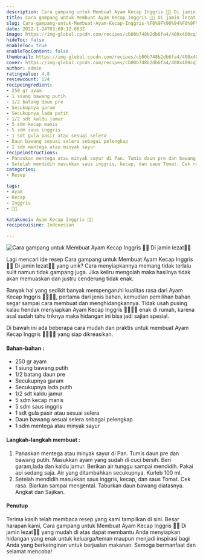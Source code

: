 ```yaml
---
description: Cara gampang untuk Membuat Ayam Kecap Inggris 🐔🎀 Di jamin lezat"
title: Cara gampang untuk Membuat Ayam Kecap Inggris 🐔🎀 Di jamin lezat
slug: Cara-gampang-untuk-Membuat-Ayam-Kecap-Inggris-%F0%9F%90%94%F0%9F%8E%80-Di-jamin-lezat
date: 2022-1-24T03:09:12.063Z
image: https://img-global.cpcdn.com/recipes/cb00b748b2db6fa4/400x400cq70/photo.jpg
hideToc: false
enableToc: true
enableTocContent: false
thumbnail: https://img-global.cpcdn.com/recipes/cb00b748b2db6fa4/400x400cq70/photo.jpg
cover: https://img-global.cpcdn.com/recipes/cb00b748b2db6fa4/400x400cq70/photo.jpg
author: admin
ratingvalue: 4.8
reviewcount: 124
recipeingredient:
- 250 gr ayam
- 1 siung bawang putih
- 1/2 batang daun pre
- Secukupnya garam
- Secukupnya lada putih
- 1/2 sdt kaldu jamur
- 5 sdm kecap manis
- 5 sdm saus inggris
- 1 sdt gula pasir atau sesuai selera
- Daun bawang sesuai selera sebagai pelengkap
- 1 sdm mentega atau minyak sayur
recipeinstructions:
- Panaskan mentega atau minyak sayur di Pan. Tumis daun pre dan bawang putih. Masukkan ayam yang sudah di cuci bersih. Beri garam,lada dan kaldu jamur. Berikan air tunggu sampai mendidih. Pakai api sedang saja. Air yang ditambahkan secukupnya. Kurleb 100 ml.
- Setelah mendidih masukkan saus inggris, kecap, dan saus Tomat. Cek rasa. Biarkan sampai mengental. Taburkan daun bawang diatasnya. Angkat dan Sajikan.
categories:
- Resep

tags:
- Ayam
- Kecap
- Inggris
- 🐔🎀

katakunci: Ayam Kecap Inggris 🐔🎀
recipecuisine: Indonesian

---
```


![Cara gampang untuk Membuat Ayam Kecap Inggris 🐔🎀 Di jamin lezat👩‍🍳](https://img-global.cpcdn.com/recipes/cb00b748b2db6fa4/400x400cq70/photo.jpg)

Lagi mencari ide resep Cara gampang untuk Membuat Ayam Kecap Inggris 🐔🎀 Di jamin lezat👩‍🍳 yang unik? Cara menyiapkannya memang tidak terlalu sulit namun tidak gampang juga. Jika keliru mengolah maka hasilnya tidak akan memuaskan dan justru cenderung tidak enak.

Banyak hal yang sedikit banyak mempengaruhi kualitas rasa dari Ayam Kecap Inggris 🐔🎀👩‍🍳, pertama dari jenis bahan, kemudian pemilihan bahan segar sampai cara membuat dan menghidangkannya. Tidak usah pusing kalau hendak menyiapkan Ayam Kecap Inggris 🐔🎀👩‍🍳 enak di rumah, karena asal sudah tahu triknya maka hidangan ini bisa jadi sajian spesial.

Di bawah ini ada beberapa cara mudah dan praktis untuk membuat Ayam Kecap Inggris 🐔🎀👩‍🍳 yang siap dikreasikan.

<!--inarticleads1-->

#### Bahan-bahan :

- 250 gr ayam
- 1 siung bawang putih
- 1/2 batang daun pre
- Secukupnya garam
- Secukupnya lada putih
- 1/2 sdt kaldu jamur
- 5 sdm kecap manis
- 5 sdm saus inggris
- 1 sdt gula pasir atau sesuai selera
- Daun bawang sesuai selera sebagai pelengkap
- 1 sdm mentega atau minyak sayur

<!--inarticleads2-->

#### Langkah-langkah membuat :

1. Panaskan mentega atau minyak sayur di Pan. Tumis daun pre dan bawang putih. Masukkan ayam yang sudah di cuci bersih. Beri garam,lada dan kaldu jamur. Berikan air tunggu sampai mendidih. Pakai api sedang saja. Air yang ditambahkan secukupnya. Kurleb 100 ml.
1. Setelah mendidih masukkan saus inggris, kecap, dan saus Tomat. Cek rasa. Biarkan sampai mengental. Taburkan daun bawang diatasnya. Angkat dan Sajikan.

#### Penutup

Terima kasih telah membaca resep yang kami tampilkan di sini. Besar harapan kami, Cara gampang untuk Membuat Ayam Kecap Inggris 🐔🎀 Di jamin lezat👩‍🍳 yang mudah di atas dapat membantu Anda menyiapkan hidangan yang enak untuk keluarga/teman maupun menjadi inspirasi bagi Anda yang berkeinginan untuk berjualan makanan. Semoga bermanfaat dan selamat mencoba!